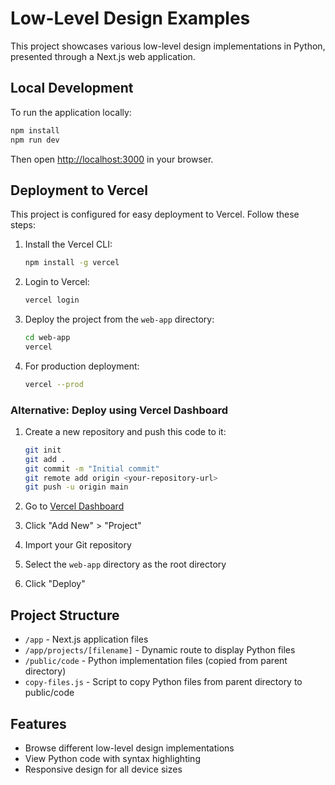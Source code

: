 # Low-Level Design Examples

This project showcases various low-level design implementations in Python, presented through a Next.js web application.

## Local Development

To run the application locally:

```bash
npm install
npm run dev
```

Then open [http://localhost:3000](http://localhost:3000) in your browser.

## Deployment to Vercel

This project is configured for easy deployment to Vercel. Follow these steps:

1. Install the Vercel CLI:
   ```bash
   npm install -g vercel
   ```

2. Login to Vercel:
   ```bash
   vercel login
   ```

3. Deploy the project from the `web-app` directory:
   ```bash
   cd web-app
   vercel
   ```

4. For production deployment:
   ```bash
   vercel --prod
   ```

### Alternative: Deploy using Vercel Dashboard

1. Create a new repository and push this code to it:
   ```bash
   git init
   git add .
   git commit -m "Initial commit"
   git remote add origin <your-repository-url>
   git push -u origin main
   ```

2. Go to [Vercel Dashboard](https://vercel.com/dashboard)
3. Click "Add New" > "Project"
4. Import your Git repository
5. Select the `web-app` directory as the root directory
6. Click "Deploy"

## Project Structure

- `/app` - Next.js application files
- `/app/projects/[filename]` - Dynamic route to display Python files
- `/public/code` - Python implementation files (copied from parent directory)
- `copy-files.js` - Script to copy Python files from parent directory to public/code

## Features

- Browse different low-level design implementations
- View Python code with syntax highlighting
- Responsive design for all device sizes
